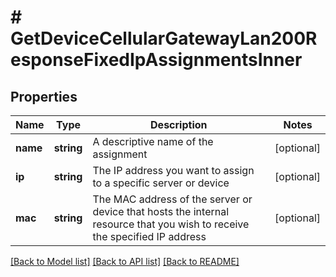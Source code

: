 # # GetDeviceCellularGatewayLan200ResponseFixedIpAssignmentsInner

## Properties

Name | Type | Description | Notes
------------ | ------------- | ------------- | -------------
**name** | **string** | A descriptive name of the assignment | [optional]
**ip** | **string** | The IP address you want to assign to a specific server or device | [optional]
**mac** | **string** | The MAC address of the server or device that hosts the internal resource that you wish to receive the specified IP address | [optional]

[[Back to Model list]](../../README.md#models) [[Back to API list]](../../README.md#endpoints) [[Back to README]](../../README.md)
